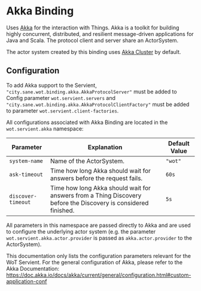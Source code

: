# Akka Binding

Uses [Akka](https://akka.io/) for the interaction with Things.
Akka is a toolkit for building highly concurrent, distributed, and resilient message-driven applications for Java and Scala.
The protocol client and server share an ActorSystem.

The actor system created by this binding uses [Akka Cluster](https://doc.akka.io/docs/akka/current/typed/cluster.html) by default.

## Configuration

To add Akka support to the Servient, `"city.sane.wot.binding.akka.AkkaProtocolServer"` must be added to Config parameter `wot.servient.servers` and
`"city.sane.wot.binding.akka.AkkaProtocolClientFactory"` must be added to parameter
`wot.servient.client-factories`.

All configurations associated with Akka Binding are located in the `wot.servient.akka` namespace:

| Parameter         | Explanation  | Default Value |
|-------------------|---------------|---------------|
| `system-name`       | Name of the ActorSystem. | `"wot"`
| `ask-timeout`       | Time how long Akka should wait for answers before the request fails. | `60s`
| `discover-timeout`       | Time how long Akka should wait for answers from a Thing Discovery before the Discovery is considered finished. | `5s`

All parameters in this namespace are passed directly to Akka and are used to configure the underlying actor system (e.g. the parameter
`wot.servient.akka.actor.provider` is passed as `akka.actor.provider` to the ActorSystem).

This documentation only lists the configuration parameters relevant for the WoT Servient. For the general configuration of Akka, please refer to the Akka
Documentation: https://doc.akka.io/docs/akka/current/general/configuration.html#custom-application-conf
